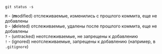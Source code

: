 `git status -s`

`M` - (**m**odified) отслеживаемые, изменились с прошлого коммита, еще не добавлены  
`D` - (**d**eleted) отслеживаемые, удалены после прошлого коммита, еще не добавлены  
`?` - (untracked) неотслеживаемые, не запрещены к добавлению  
`!` - (ignored) неотслеживаемые, запрещены к добавлению (например, в `.gitignore`)


